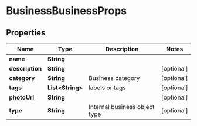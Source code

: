 
# BusinessBusinessProps

## Properties
Name | Type | Description | Notes
------------ | ------------- | ------------- | -------------
**name** | **String** |  | 
**description** | **String** |  |  [optional]
**category** | **String** | Business category |  [optional]
**tags** | **List&lt;String&gt;** | labels or tags |  [optional]
**photoUrl** | **String** |  |  [optional]
**type** | **String** | Internal business object type |  [optional]



